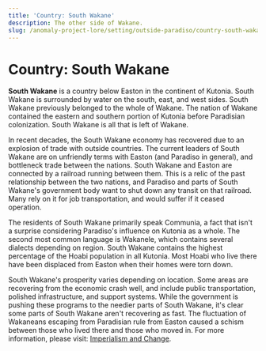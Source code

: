 ```yaml
---
title: 'Country: South Wakane'
description: The other side of Wakane.
slug: /anomaly-project-lore/setting/outside-paradiso/country-south-wakane
---
```


# Country: South Wakane

**South Wakane** is a country below Easton in the continent of Kutonia. South Wakane is surrounded by water on the south, east, and west sides. South Wakane previously belonged to the whole of Wakane. The nation of Wakane contained the eastern and southern portion of Kutonia before Paradisian colonization. South Wakane is all that is left of Wakane.

In recent decades, the South Wakane economy has recovered due to an explosion of trade with outside countries. The current leaders of South Wakane are on unfriendly terms with Easton (and Paradiso in general), and bottleneck trade between the nations. South Wakane and Easton are connected by a railroad running between them. This is a relic of the past relationship between the two nations, and Paradiso and parts of South Wakane's government body want to shut down any transit on that railroad. Many rely on it for job transportation, and would suffer if it ceased operation.

The residents of South Wakane primarily speak Communia, a fact that isn't a surprise considering Paradiso's influence on Kutonia as a whole. The second most common language is Wakanele, which contains several dialects depending on region. South Wakane contains the highest percentage of the Hoabi population in all Kutonia. Most Hoabi who live there have been displaced from Easton when their homes were torn down.

South Wakane's prosperity varies depending on location. Some areas are recovering from the economic crash well, and include public transportation, polished infrastructure, and support systems. While the government is pushing these programs to the needier parts of South Wakane, it's clear some parts of South Wakane aren't recovering as fast. The fluctuation of Wakaneans escaping from Paradisian rule from Easton caused a schism between those who lived there and those who moved in. For more information, please visit: [Imperialism and Change](/docs/anomaly-project-lore/setting/wakane/imperialism-and-change).